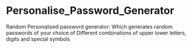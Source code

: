 # Personalise_Password_Generator
Random Personalised password generator: Which generates random passwords of your choice of Different combinations of upper lower letters, digits and special symbols
